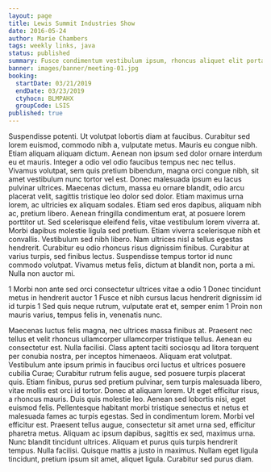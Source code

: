 ```yaml
---
layout: page
title: Lewis Summit Industries Show
date: 2016-05-24
author: Marie Chambers
tags: weekly links, java
status: published
summary: Fusce condimentum vestibulum ipsum, rhoncus aliquet elit porta.
banner: images/banner/meeting-01.jpg
booking:
  startDate: 03/21/2019
  endDate: 03/23/2019
  ctyhocn: BLMPAHX
  groupCode: LSIS
published: true
---
```

Suspendisse potenti. Ut volutpat lobortis diam at faucibus. Curabitur sed lorem euismod, commodo nibh a, vulputate metus. Mauris eu congue nibh. Etiam aliquam aliquam dictum. Aenean non ipsum sed dolor ornare interdum eu et mauris. Integer a odio vel odio faucibus tempus nec nec tellus. Vivamus volutpat, sem quis pretium bibendum, magna orci congue nibh, sit amet vestibulum nunc tortor vel est. Donec malesuada ipsum eu lacus pulvinar ultrices. Maecenas dictum, massa eu ornare blandit, odio arcu placerat velit, sagittis tristique leo dolor sed dolor.
Etiam maximus urna lorem, ac ultricies ex aliquam sodales. Etiam sed eros dapibus, aliquam nibh ac, pretium libero. Aenean fringilla condimentum erat, at posuere lorem porttitor ut. Sed scelerisque eleifend felis, vitae vestibulum lorem viverra at. Morbi dapibus molestie ligula sed pretium. Etiam viverra scelerisque nibh et convallis. Vestibulum sed nibh libero. Nam ultrices nisl a tellus egestas hendrerit. Curabitur eu odio rhoncus risus dignissim finibus. Curabitur at varius turpis, sed finibus lectus. Suspendisse tempus tortor id nunc commodo volutpat. Vivamus metus felis, dictum at blandit non, porta a mi. Nulla non auctor mi.

1 Morbi non ante sed orci consectetur ultrices vitae a odio
1 Donec tincidunt metus in hendrerit auctor
1 Fusce et nibh cursus lacus hendrerit dignissim id id turpis
1 Sed quis neque rutrum, vulputate erat et, semper enim
1 Proin non mauris varius, tempus felis in, venenatis nunc.

Maecenas luctus felis magna, nec ultrices massa finibus at. Praesent nec tellus et velit rhoncus ullamcorper ullamcorper tristique tellus. Aenean eu consectetur est. Nulla facilisi. Class aptent taciti sociosqu ad litora torquent per conubia nostra, per inceptos himenaeos. Aliquam erat volutpat. Vestibulum ante ipsum primis in faucibus orci luctus et ultrices posuere cubilia Curae; Curabitur rutrum felis augue, sed posuere turpis placerat quis. Etiam finibus, purus sed pretium pulvinar, sem turpis malesuada libero, vitae mollis est orci id tortor. Donec at aliquam lorem. Ut eget efficitur risus, a rhoncus mauris. Duis quis molestie leo. Aenean sed lobortis nisi, eget euismod felis.
Pellentesque habitant morbi tristique senectus et netus et malesuada fames ac turpis egestas. Sed in condimentum lorem. Morbi vel efficitur est. Praesent tellus augue, consectetur sit amet urna sed, efficitur pharetra metus. Aliquam ac ipsum dapibus, sagittis ex sed, maximus urna. Nunc blandit tincidunt ultrices. Aliquam et purus quis turpis hendrerit tempus. Nulla facilisi. Quisque mattis a justo in maximus. Nullam eget ligula tincidunt, pretium ipsum sit amet, aliquet ligula. Curabitur sed purus diam.
